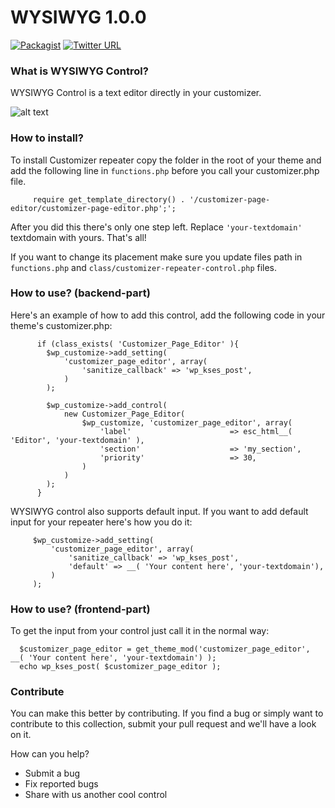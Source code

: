 # WYSIWYG 1.0.0
[![Packagist](https://img.shields.io/packagist/l/doctrine/orm.svg)]() [![Twitter URL](https://img.shields.io/twitter/url/http/shields.io.svg?style=social)]()
### What is WYSIWYG Control?

WYSIWYG Control is a text editor directly in your customizer.

![alt text](http://res.cloudinary.com/vertigo-studio-srl/image/upload/v1508773898/wysiwyg_q2wutj.gif)

### How to install?

To install Customizer repeater copy the folder in the root of your theme and add the following line in `functions.php` before you call your customizer.php file.

         require get_template_directory() . '/customizer-page-editor/customizer-page-editor.php';';
         

After you did this there's only one step left. Replace `'your-textdomain'` textdomain with yours.
That's all!

If you want to change its placement make sure you update files path in `functions.php` and `class/customizer-repeater-control.php` files. 

### How to use? (backend-part)

Here's an example of how to add this control, add the following code in your theme's customizer.php:

          if (class_exists( 'Customizer_Page_Editor' ){
            $wp_customize->add_setting(
                'customizer_page_editor', array(
                    'sanitize_callback' => 'wp_kses_post',
                )
            );
              
            $wp_customize->add_control(
                new Customizer_Page_Editor(
                    $wp_customize, 'customizer_page_editor', array(
                        'label'                      => esc_html__( 'Editor', 'your-textdomain' ),
                        'section'                    => 'my_section',
                        'priority'                   => 30,
                    )
                )
            );
          }


WYSIWYG control also supports default input. If you want to add default input for your repeater here's how you do it:

         $wp_customize->add_setting(
             'customizer_page_editor', array(
                 'sanitize_callback' => 'wp_kses_post',
                 'default' => __( 'Your content here', 'your-textdomain'),
             )
         );


### How to use? (frontend-part)

To get the input from your control just call it in the normal way:

      $customizer_page_editor = get_theme_mod('customizer_page_editor', __( 'Your content here', 'your-textdomain') );
      echo wp_kses_post( $customizer_page_editor );

### Contribute

You can make this better by contributing. If you find a bug or simply want to contribute to this collection, submit your pull request and we'll have a look on it.  

How can you help?
- Submit a bug
- Fix reported bugs
- Share with us another cool control

